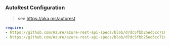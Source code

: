 ### AutoRest Configuration

> see https://aka.ms/autorest

``` yaml
require:
- https://github.com/Azure/azure-rest-api-specs/blob/d7dc5fbb25ed5cc718f00afb568251294c8646b4/specification/compute/resource-manager/readme.md
- https://github.com/Azure/azure-rest-api-specs/blob/d7dc5fbb25ed5cc718f00afb568251294c8646b4/specification/compute/resource-manager/readme.go.md
```